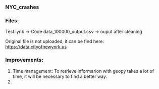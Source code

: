 ### NYC_crashes

### Files:

Test.iynb -> Code
data_100000_output.csv -> ouput after cleaning

Original file is not uploaded, it can be find here: https://data.cityofnewyork.us

### Improvements:

1. Time management: To retrieve informarion with geopy takes a lot of time, it will be necessary to find a better way.
2.
